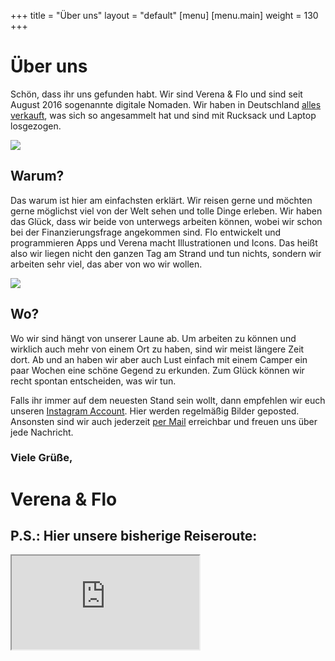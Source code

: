 +++
title = "Über uns"
layout = "default"
[menu]
    [menu.main]
        weight = 130
+++

<h1 class="title-main">Über uns</h1>

Schön, dass ihr uns gefunden habt. Wir sind Verena &amp; Flo und sind seit August 2016 sogenannte digitale Nomaden. Wir haben in Deutschland [alles verkauft](www.immerguteswetter.de/blog/2016-07-01-alles-verkauft), was sich so angesammelt hat und sind mit Rucksack und Laptop losgezogen.

![](/img/flo-1.jpg)


## Warum?

Das warum ist hier am einfachsten erklärt. Wir reisen gerne und möchten gerne möglichst viel von der Welt sehen und tolle Dinge erleben. Wir haben das Glück, dass wir beide von unterwegs arbeiten können, wobei wir schon bei der Finanzierungsfrage angekommen sind. Flo entwickelt und programmieren Apps und Verena macht Illustrationen und Icons. Das heißt also wir liegen nicht den ganzen Tag am Strand und tun nichts, sondern wir arbeiten sehr viel, das aber von wo wir wollen.

![](/img/verena-1.jpg)

## Wo?

Wo wir sind hängt von unserer Laune ab. Um arbeiten zu können und wirklich auch mehr von einem Ort zu haben, sind wir meist längere Zeit dort. Ab und an haben wir aber auch Lust einfach mit einem Camper ein paar Wochen eine schöne Gegend zu erkunden. Zum Glück können wir recht spontan entscheiden, was wir tun.

Falls ihr immer auf dem neuesten Stand sein wollt, dann empfehlen wir euch unseren [Instagram Account](https://www.instagram.com/immerguteswetter/). Hier werden regelmäßig Bilder geposted. Ansonsten sind wir auch jederzeit [per Mail](mailto:hi@immerguteswetter.de) erreichbar und freuen uns über jede Nachricht.

### Viele Grüße,

<h1 class="signature">Verena & Flo</h1>

## P.S.: Hier unsere bisherige Reiseroute:

<div style="position: relative;margin: 5px 0 5px 0;padding-bottom: 56.25%;height: 0;clear: both;">
<iframe class="index-world-map" src="https://www.tripline.net/map?tripId=14632050231010138626D8E580228723&onSite=0"></iframe>
</div>
